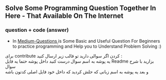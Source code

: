 ## Solve Some Programming Question Together In Here - That Available On The Internet
### question + code (answer)

- In <a href='./Medium-Questions' > Medium-Questions </a>  is Some Basic and Useful Question For Beginners to practice programming and Help you to Understand Problem Solving :) 



برای contribute کردن اگر سوالی دارید تو قالب زیر ارسال کنید :
<br>
یه پوشه به اسم سوال درست کنید داخل پوشه حتما یه فایل Readme  بزارید با شرح سوال 
<br> 
و بعد یه پوشه به اسم زبانی که حلش کردید که داخل خود فایل اصلی کدتون باشه 
